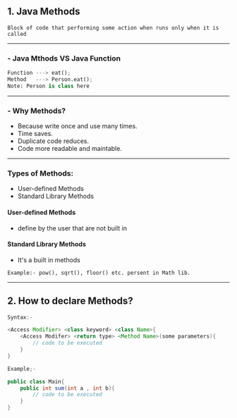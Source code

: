 ## 1. Java Methods
```Block of code that performing some action when runs only when it is called```

<hr/>

### - Java Mthods VS Java Function

```py
Function ---> eat();
Method   ---> Person.eat();
Note: Person is class here
```
<hr/>

### - Why Methods?

- Because write once and use many times.
- Time saves.
- Duplicate code reduces.
- Code more readable and maintable.
<hr/>

### Types of Methods:
- User-defined Methods
- Standard Library Methods

#### User-defined Methods
- define by the user that are not built in

#### Standard Library Methods
- It's a built in methods
```
Example:- pow(), sqrt(), floor() etc. persent in Math lib.
```
<hr/>

## 2. How to declare Methods?
```java
Syntax:-

<Access Modifier> <class keyword> <class Name>{
    <Access Modifer> <return type> <Method Name>(some parameters){
        // code to be executed
    }
}

Example;-

public class Main{
    public int sum(int a , int b){
        // code to be executed
    }
}
```

